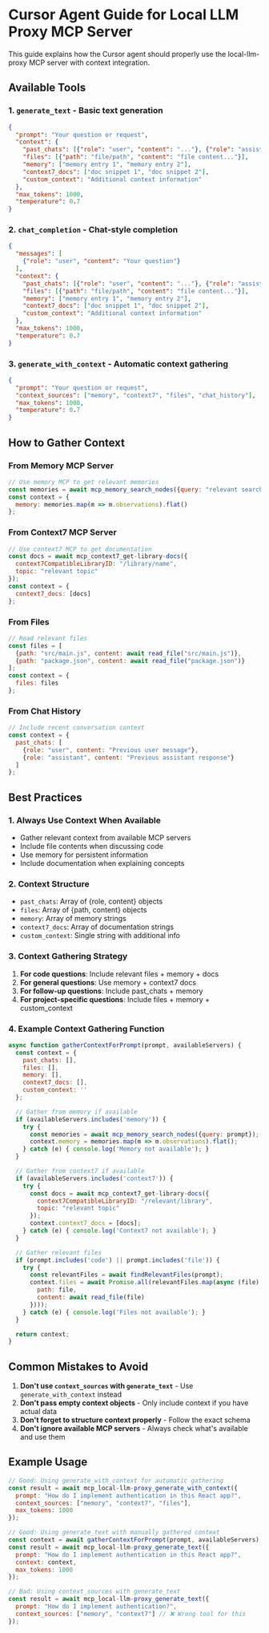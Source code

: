 # Cursor Agent Guide for Local LLM Proxy MCP Server

This guide explains how the Cursor agent should properly use the local-llm-proxy MCP server with context integration.

## Available Tools

### 1. `generate_text` - Basic text generation
```json
{
  "prompt": "Your question or request",
  "context": {
    "past_chats": [{"role": "user", "content": "..."}, {"role": "assistant", "content": "..."}],
    "files": [{"path": "file/path", "content": "file content..."}],
    "memory": ["memory entry 1", "memory entry 2"],
    "context7_docs": ["doc snippet 1", "doc snippet 2"],
    "custom_context": "Additional context information"
  },
  "max_tokens": 1000,
  "temperature": 0.7
}
```

### 2. `chat_completion` - Chat-style completion
```json
{
  "messages": [
    {"role": "user", "content": "Your question"}
  ],
  "context": {
    "past_chats": [{"role": "user", "content": "..."}, {"role": "assistant", "content": "..."}],
    "files": [{"path": "file/path", "content": "file content..."}],
    "memory": ["memory entry 1", "memory entry 2"],
    "context7_docs": ["doc snippet 1", "doc snippet 2"],
    "custom_context": "Additional context information"
  },
  "max_tokens": 1000,
  "temperature": 0.7
}
```

### 3. `generate_with_context` - Automatic context gathering
```json
{
  "prompt": "Your question or request",
  "context_sources": ["memory", "context7", "files", "chat_history"],
  "max_tokens": 1000,
  "temperature": 0.7
}
```

## How to Gather Context

### From Memory MCP Server
```javascript
// Use memory MCP to get relevant memories
const memories = await mcp_memory_search_nodes({query: "relevant search terms"});
const context = {
  memory: memories.map(m => m.observations).flat()
};
```

### From Context7 MCP Server
```javascript
// Use context7 MCP to get documentation
const docs = await mcp_context7_get-library-docs({
  context7CompatibleLibraryID: "/library/name",
  topic: "relevant topic"
});
const context = {
  context7_docs: [docs]
};
```

### From Files
```javascript
// Read relevant files
const files = [
  {path: "src/main.js", content: await read_file("src/main.js")},
  {path: "package.json", content: await read_file("package.json")}
];
const context = {
  files: files
};
```

### From Chat History
```javascript
// Include recent conversation context
const context = {
  past_chats: [
    {role: "user", content: "Previous user message"},
    {role: "assistant", content: "Previous assistant response"}
  ]
};
```

## Best Practices

### 1. Always Use Context When Available
- Gather relevant context from available MCP servers
- Include file contents when discussing code
- Use memory for persistent information
- Include documentation when explaining concepts

### 2. Context Structure
- `past_chats`: Array of {role, content} objects
- `files`: Array of {path, content} objects
- `memory`: Array of memory strings
- `context7_docs`: Array of documentation strings
- `custom_context`: Single string with additional info

### 3. Context Gathering Strategy
1. **For code questions**: Include relevant files + memory + docs
2. **For general questions**: Use memory + context7 docs
3. **For follow-up questions**: Include past_chats + memory
4. **For project-specific questions**: Include files + memory + custom_context

### 4. Example Context Gathering Function
```javascript
async function gatherContextForPrompt(prompt, availableServers) {
  const context = {
    past_chats: [],
    files: [],
    memory: [],
    context7_docs: [],
    custom_context: ''
  };

  // Gather from memory if available
  if (availableServers.includes('memory')) {
    try {
      const memories = await mcp_memory_search_nodes({query: prompt});
      context.memory = memories.map(m => m.observations).flat();
    } catch (e) { console.log('Memory not available'); }
  }

  // Gather from context7 if available
  if (availableServers.includes('context7')) {
    try {
      const docs = await mcp_context7_get-library-docs({
        context7CompatibleLibraryID: "/relevant/library",
        topic: "relevant topic"
      });
      context.context7_docs = [docs];
    } catch (e) { console.log('Context7 not available'); }
  }

  // Gather relevant files
  if (prompt.includes('code') || prompt.includes('file')) {
    try {
      const relevantFiles = await findRelevantFiles(prompt);
      context.files = await Promise.all(relevantFiles.map(async (file) => ({
        path: file,
        content: await read_file(file)
      })));
    } catch (e) { console.log('Files not available'); }
  }

  return context;
}
```

## Common Mistakes to Avoid

1. **Don't use `context_sources` with `generate_text`** - Use `generate_with_context` instead
2. **Don't pass empty context objects** - Only include context if you have actual data
3. **Don't forget to structure context properly** - Follow the exact schema
4. **Don't ignore available MCP servers** - Always check what's available and use them

## Example Usage

```javascript
// Good: Using generate_with_context for automatic gathering
const result = await mcp_local-llm-proxy_generate_with_context({
  prompt: "How do I implement authentication in this React app?",
  context_sources: ["memory", "context7", "files"],
  max_tokens: 1000
});

// Good: Using generate_text with manually gathered context
const context = await gatherContextForPrompt(prompt, availableServers);
const result = await mcp_local-llm-proxy_generate_text({
  prompt: "How do I implement authentication in this React app?",
  context: context,
  max_tokens: 1000
});

// Bad: Using context_sources with generate_text
const result = await mcp_local-llm-proxy_generate_text({
  prompt: "How do I implement authentication?",
  context_sources: ["memory", "context7"] // ❌ Wrong tool for this
});
```
